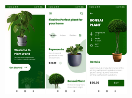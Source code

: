 <img src="splash.png" width="128"/>
<img src="homescreen.png" width="128"/>
<img src="productdetail.png" width="128"/>
